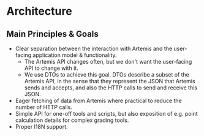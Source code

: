 # Architecture

## Main Principles & Goals
- Clear separation between the interaction with Artemis and the user-facing application model & functionality.
    - The Artemis API changes often, but we don't want the user-facing API to change with it.
    - We use DTOs to achieve this goal. DTOs describe a subset of the Artemis API, in the sense that they represent the
        JSON that Artemis sends and accepts, and also the HTTP calls to send and receive this JSON.
- Eager fetching of data from Artemis where practical to reduce the number of HTTP calls.
- Simple API for one-off tools and scripts, but also exposition of e.g. point calculation details for complex grading tools.
- Proper I18N support.
